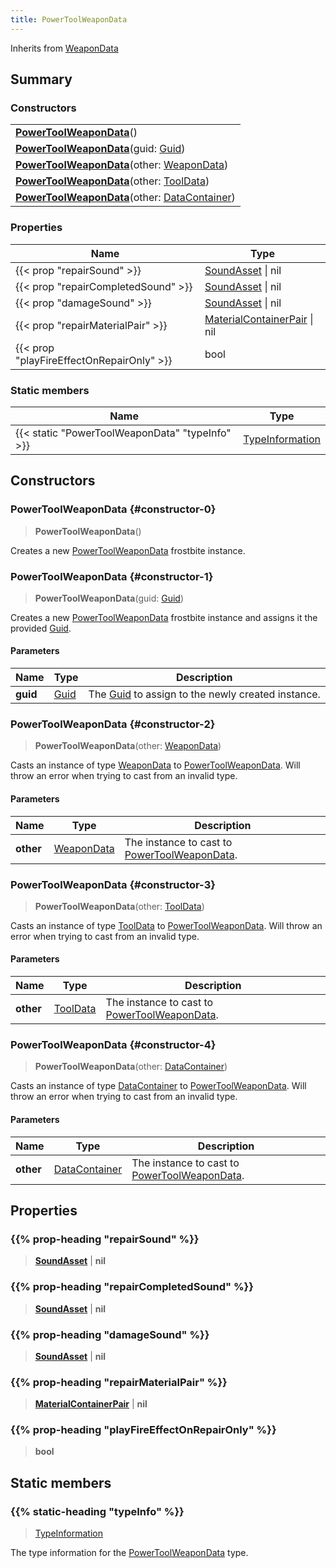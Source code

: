 ```yaml
---
title: PowerToolWeaponData
---
```


Inherits from 
[WeaponData](/vext/ref/fb/weapondata)

## Summary
### Constructors
| |
| ----------- |
| **[PowerToolWeaponData](#constructor-0)**() |
| **[PowerToolWeaponData](#constructor-1)**(guid: [Guid](/vext/ref/shared/class/guid)) |
| **[PowerToolWeaponData](#constructor-2)**(other: [WeaponData](/vext/ref/fb/weapondata)) |
| **[PowerToolWeaponData](#constructor-3)**(other: [ToolData](/vext/ref/fb/tooldata)) |
| **[PowerToolWeaponData](#constructor-4)**(other: [DataContainer](/vext/ref/shared/class/datacontainer)) |

### Properties
| Name | Type |
| ---- | ---- |
| {{< prop "repairSound" >}} | [SoundAsset](/vext/ref/fb/soundasset) \| nil |
| {{< prop "repairCompletedSound" >}} | [SoundAsset](/vext/ref/fb/soundasset) \| nil |
| {{< prop "damageSound" >}} | [SoundAsset](/vext/ref/fb/soundasset) \| nil |
| {{< prop "repairMaterialPair" >}} | [MaterialContainerPair](/vext/ref/fb/materialcontainerpair) \| nil |
| {{< prop "playFireEffectOnRepairOnly" >}} | bool |

### Static members
| Name | Type |
| ---- | ---- |
| {{< static "PowerToolWeaponData" "typeInfo" >}} | [TypeInformation](/vext/ref/shared/class/typeinformation) |

## Constructors
### PowerToolWeaponData {#constructor-0}
> **PowerToolWeaponData**()

Creates a new [PowerToolWeaponData](/vext/ref/fb/powertoolweapondata) frostbite instance.

### PowerToolWeaponData {#constructor-1}
> **PowerToolWeaponData**(guid: [Guid](/vext/ref/shared/class/guid))

Creates a new [PowerToolWeaponData](/vext/ref/fb/powertoolweapondata) frostbite instance and assigns it the provided [Guid](/vext/ref/shared/class/guid).

#### Parameters
| Name | Type | Description |
| ---- | ---- | ----------- |
| **guid** | [Guid](/vext/ref/shared/class/guid) | The [Guid](/vext/ref/shared/class/guid) to assign to the newly created instance. |

### PowerToolWeaponData {#constructor-2}
> **PowerToolWeaponData**(other: [WeaponData](/vext/ref/fb/weapondata))

Casts an instance of type [WeaponData](/vext/ref/fb/weapondata) to [PowerToolWeaponData](/vext/ref/fb/powertoolweapondata). Will throw an error when trying to cast from an invalid type.

#### Parameters
| Name | Type | Description |
| ---- | ---- | ----------- |
| **other** | [WeaponData](/vext/ref/fb/weapondata) | The instance to cast to [PowerToolWeaponData](/vext/ref/fb/powertoolweapondata). |

### PowerToolWeaponData {#constructor-3}
> **PowerToolWeaponData**(other: [ToolData](/vext/ref/fb/tooldata))

Casts an instance of type [ToolData](/vext/ref/fb/tooldata) to [PowerToolWeaponData](/vext/ref/fb/powertoolweapondata). Will throw an error when trying to cast from an invalid type.

#### Parameters
| Name | Type | Description |
| ---- | ---- | ----------- |
| **other** | [ToolData](/vext/ref/fb/tooldata) | The instance to cast to [PowerToolWeaponData](/vext/ref/fb/powertoolweapondata). |

### PowerToolWeaponData {#constructor-4}
> **PowerToolWeaponData**(other: [DataContainer](/vext/ref/shared/class/datacontainer))

Casts an instance of type [DataContainer](/vext/ref/shared/class/datacontainer) to [PowerToolWeaponData](/vext/ref/fb/powertoolweapondata). Will throw an error when trying to cast from an invalid type.

#### Parameters
| Name | Type | Description |
| ---- | ---- | ----------- |
| **other** | [DataContainer](/vext/ref/shared/class/datacontainer) | The instance to cast to [PowerToolWeaponData](/vext/ref/fb/powertoolweapondata). |

## Properties
### {{% prop-heading "repairSound" %}}
> **[SoundAsset](/vext/ref/fb/soundasset)** | **nil**

### {{% prop-heading "repairCompletedSound" %}}
> **[SoundAsset](/vext/ref/fb/soundasset)** | **nil**

### {{% prop-heading "damageSound" %}}
> **[SoundAsset](/vext/ref/fb/soundasset)** | **nil**

### {{% prop-heading "repairMaterialPair" %}}
> **[MaterialContainerPair](/vext/ref/fb/materialcontainerpair)** | **nil**

### {{% prop-heading "playFireEffectOnRepairOnly" %}}
> **bool**

## Static members
### {{% static-heading "typeInfo" %}}
> [TypeInformation](/vext/ref/shared/class/typeinformation)

The type information for the [PowerToolWeaponData](/vext/ref/fb/powertoolweapondata) type.

